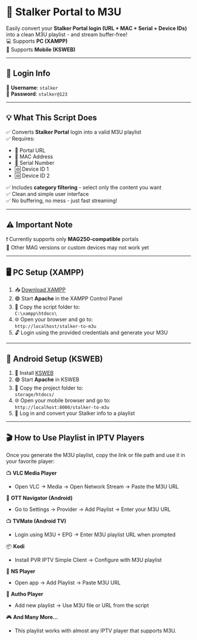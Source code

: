 # 🔄 Stalker Portal to M3U

Easily convert your **Stalker Portal login (URL + MAC + Serial + Device IDs)** into a clean M3U playlist - and stream buffer-free!  
💻 Supports **PC (XAMPP)**  
📱 Supports **Mobile (KSWEB)**  

---

## 🔐 Login Info

👤 **Username**: `stalker`  
🔑 **Password**: `stalker@123`

---

## 💡 What This Script Does

✅ Converts **Stalker Portal** login into a valid M3U playlist  
✅ Requires:
- 📡 Portal URL
- 🧾 MAC Address
- 🔐 Serial Number
- 🆔 Device ID 1
- 🆔 Device ID 2  


✅ Includes **category filtering** - select only the content you want  
✅ Clean and simple user interface  
✅ No buffering, no mess - just fast streaming!

---

## ⚠️ Important Note

❗ Currently supports only **MAG250-compatible** portals  
📌 Other MAG versions or custom devices may not work yet

---

## 🖥️ PC Setup (XAMPP)

1. 📥 [Download XAMPP](https://www.apachefriends.org/index.html)
2. 🟢 Start **Apache** in the XAMPP Control Panel
3. 📁 Copy the script folder to:  
   `C:\xampp\htdocs\`
4. 🌐 Open your browser and go to:  
   `http://localhost/stalker-to-m3u`
5. 🔓 Login using the provided credentials and generate your M3U

---

## 📱 Android Setup (KSWEB)

1. 📲 Install [KSWEB](https://play.google.com/store/apps/details?id=ru.kslabs.ksweb)
2. 🟢 Start **Apache** in KSWEB
3. 📁 Copy the project folder to:  
   `storage/htdocs/`
4. 🌐 Open your mobile browser and go to:  
   `http://localhost:8000/stalker-to-m3u`
5. 🚀 Log in and convert your Stalker info to a playlist

---

## 🎬 How to Use Playlist in IPTV Players

Once you generate the M3U playlist, copy the link or file path and use it in your favorite player:

📺 **VLC Media Player**  
- Open VLC → Media → Open Network Stream → Paste the M3U URL

📲 **OTT Navigator (Android)**  
- Go to Settings → Provider → Add Playlist → Enter your M3U URL

📺 **TVMate (Android TV)**  
- Login using M3U + EPG → Enter M3U playlist URL when prompted

📦 **Kodi**  
- Install PVR IPTV Simple Client → Configure with M3U playlist

📱 **NS Player**  
- Open app → Add Playlist → Paste M3U URL

🧿 **Autho Player**  
- Add new playlist → Use M3U file or URL from the script

🎮 **And Many More...**  
- This playlist works with almost any IPTV player that supports M3U.

